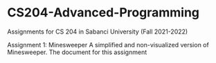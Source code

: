 # CS204-Advanced-Programming
Assignments for CS 204 in Sabanci University (Fall 2021-2022)



Assignment 1: Minesweeper
A simplified and non-visualized version of Minesweeper.
The document for this assignment
